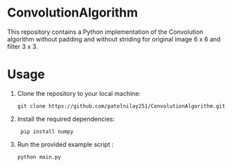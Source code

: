 # ConvolutionAlgorithm

This repository contains a Python implementation of the Convolution algorithm without padding and without striding for original image 6 x 6 and filter 3 x 3.


# Usage 

1. Clone the repository to your local machine:

   ```
   git clone https://github.com/patelnilay251/ConvolutionAlgorithm.git

   ``` 
2. Install the required dependencies:

   ```
    pip install numpy 

   ``` 
3. Run the provided example script :

   ```
   python main.py

   ``` 
